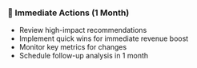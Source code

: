 ### 🚨 Immediate Actions (1 Month)

- Review high-impact recommendations
- Implement quick wins for immediate revenue boost
- Monitor key metrics for changes
- Schedule follow-up analysis in 1 month
